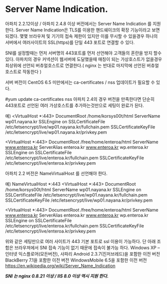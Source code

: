 # Server Name Indication.
아파치 2.2.12이상 / 아파치 2.4.8 이상 버전에서는 Server Name Indication 를 지원한다.
Server Name Indication은 TLS를 이용한 핸드쉐이크의 확장 기능이라고 보면 되겠다.
몇몇 브라우져 및 기기의 접속 제한이 있지만 이를 무시할 수 있을경우 하나의 서버에서
여러사이트의 SSL(https)를 단일 443 포트로 연결할 수 있다.

 

SNI를 설정할때는 먼저 서버명의 443포트를 먼저 선언해야 고객들의 혼란을 방지 할수 있다.
아파치의 경우 커넥션이 웹서버에 도달했을때 매칭이 되는 가상호스트가 없을경우 최상위에
선언되 버츄얼호스트로 연결한다.( nginx 는 반대로 마지막에 선언된 버츄얼호스트로 작동한다 )

서버 버전이 CentOS 6.5 미만에서는 ca-certificates / nss 업데이트가 필요할 수 있다.

#yum update ca-certificates nss
아파치 2.4의 경우 버전을 만족한다면 단순히 443포트로 선언된 여러 가상호스트를 추가하는것만으로 세팅이 완료가 된다.

예)
<VirtualHost *:443>
DocumentRoot /home/korsys00t/html
ServerName wp01.nayana.kr
SSLEngine on
SSLCertificateFile /etc/letsencrypt/live/wp01.nayana.kr/fullchain.pem
SSLCertificateKeyFile /etc/letsencrypt/live/wp01.nayana.kr/privkey.pem
</VirtualHost>
 
<VirtualHost *:443>
DocumentRoot /free/home/enteroa/html
ServerName www.enteroa.kr
ServerAlias enteroa.kr www.enteroa.kr wp.enteroa.kr
SSLEngine on
SSLCertificateFile /etc/letsencrypt/live/enteroa.kr/fullchain.pem
SSLCertificateKeyFile /etc/letsencrypt/live/enteroa.kr/privkey.pem
</VirtualHost>
 

아파치 2.2 버전은 NameVirtualHost 를 선언해야 한다.

예)
NameVirtualHost *:443
<VirtualHost *:443>
DocumentRoot /home/korsys00t/html
ServerName wp01.nayana.kr
SSLEngine on
SSLCertificateFile /etc/letsencrypt/live/wp01.nayana.kr/fullchain.pem
SSLCertificateKeyFile /etc/letsencrypt/live/wp01.nayana.kr/privkey.pem
</VirtualHost>
 
<VirtualHost *:443>
DocumentRoot /free/home/enteroa/html
ServerName www.enteroa.kr
ServerAlias enteroa.kr www.enteroa.kr wp.enteroa.kr
SSLEngine on
SSLCertificateFile /etc/letsencrypt/live/enteroa.kr/fullchain.pem
SSLCertificateKeyFile /etc/letsencrypt/live/enteroa.kr/privkey.pem
</VirtualHost>


위와 같은 세팅만으로 여러 사이트가 443 기본 포트로 ssl 이용이 가능하다.
단  아래 조합은 브라우져에서 SNI 접속 기능이 없기 때문에 접속이 불가능 하다.
Windows XP – 인터넷 익스플로어(모든버전), 사파리
Android 2.3.7(진저브레드)을 포함한 이전 버전
BlackBerry 7.1을 포함한 이전 버전
WindowsMobile 6.5을 포함한 이전 버전
https://en.wikipedia.org/wiki/Server_Name_Indication

***SNI 는 nginx 0.8.21 이상 / IIS 8.0 이상 역시 지원 한다.***